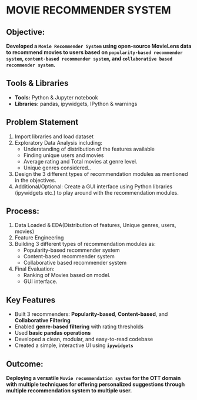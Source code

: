 # MOVIE RECOMMENDER SYSTEM

## Objective:
**Developed a `Movie Recommender System` using open-source MovieLens data to recommend movies to users based on `popularity-based recommender system`, `content-based recommender system`, and `collaborative based recommender system`.**

## Tools & Libraries
- **Tools:** Python & Jupyter notebook
- **Libraries:** pandas, ipywidgets, IPython & warnings 

## Problem Statement
1. Import libraries and load dataset 
2. Exploratory Data Analysis including: 
    - Understanding of distribution of the features available 
    - Finding unique users and movies 
    - Average rating and Total movies at genre level. 
    - Unique genres considered.. 
3. Design the 3 different types of recommendation modules as mentioned in the objectives. 
4. Additional/Optional: Create a GUI interface using Python libraries (ipywidgets etc.) to play around with the recommendation modules.

## Process:
1. Data Loaded & EDA(Distribution of features, Unique genres, users, movies)
2. Feature Engineering
3. Building 3 different types of recommendation modules as:
   - Popularity-based recommender system
   - Content-based recommender system
   - Collaborative based recommender system
4. Final Evaluation:
    - Ranking of Movies based on model.
    - GUI interface.

## Key Features
- Built 3 recommenders: **Popularity-based**, **Content-based**, and **Collaborative Filtering**
- Enabled **genre-based filtering** with rating thresholds
- Used **basic pandas operations** 
- Developed a clean, modular, and easy-to-read codebase
- Created a simple, interactive UI using **`ipywidgets`**

## Outcome:
**Deploying a versatile `Movie recommendation system` for the OTT domain with multiple techniques for offering personalized suggestions through multiple recommendation system to multiple user.**                   
